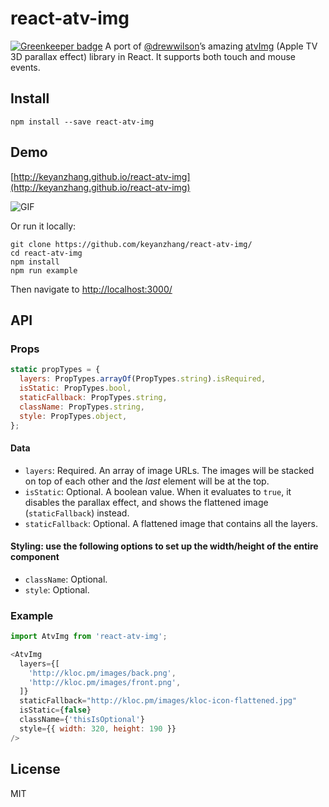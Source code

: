 # react-atv-img

[![Greenkeeper badge](https://badges.greenkeeper.io/Kikobeats/react-atv-img.svg)](https://greenkeeper.io/)
A port of [@drewwilson](https://github.com/drewwilson)’s amazing [atvImg](https://github.com/drewwilson/atvImg) (Apple TV 3D parallax effect) library in React. It supports both touch and mouse events.

## Install
`npm install --save react-atv-img`

## Demo
[http://keyanzhang.github.io/react-atv-img](http://keyanzhang.github.io/react-atv-img)

![GIF](http://i.imgur.com/XxLKcTW.gif)

Or run it locally:

```
git clone https://github.com/keyanzhang/react-atv-img/
cd react-atv-img
npm install
npm run example
```

Then navigate to [http://localhost:3000/](http://localhost:3000/)

## API
### Props

``` javascript
static propTypes = {
  layers: PropTypes.arrayOf(PropTypes.string).isRequired,
  isStatic: PropTypes.bool,
  staticFallback: PropTypes.string,
  className: PropTypes.string,
  style: PropTypes.object,
};
```

#### Data
- `layers`: Required. An array of image URLs. The images will be stacked on top of each other and the _last_ element will be at the top.
- `isStatic`: Optional. A boolean value. When it evaluates to `true`, it disables the parallax effect, and shows the flattened image (`staticFallback`) instead.
- `staticFallback`: Optional. A flattened image that contains all the layers.

#### Styling: use the following options to set up the width/height of the entire component
- `className`: Optional.
- `style`: Optional.

### Example

``` javascript
import AtvImg from 'react-atv-img';

<AtvImg
  layers={[
    'http://kloc.pm/images/back.png',
    'http://kloc.pm/images/front.png',
  ]}
  staticFallback="http://kloc.pm/images/kloc-icon-flattened.jpg"
  isStatic={false}
  className={'thisIsOptional'}
  style={{ width: 320, height: 190 }}
/>
```

## License
MIT

